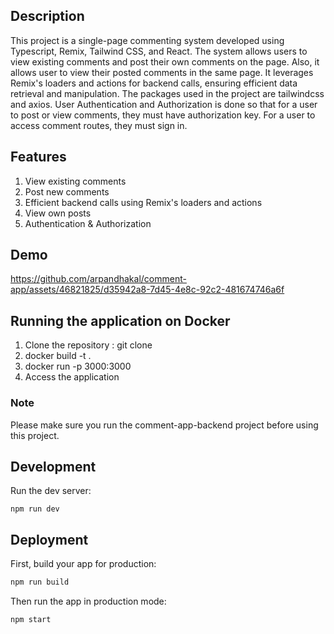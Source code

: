 
## Description

This project is a single-page commenting system developed using Typescript, Remix, Tailwind CSS, and React. The system allows users to view existing comments and post their own comments on the page. Also, it allows user to view their posted comments in the same page. It leverages Remix's loaders and actions for backend calls, ensuring efficient data retrieval and manipulation. The packages used in the project are tailwindcss and axios. User Authentication and Authorization is done so that for a user to post or view comments, they must have authorization key. For a user to access comment routes, they must sign in. 

## Features
1. View existing comments
2. Post new comments
3. Efficient backend calls using Remix's loaders and actions
4. View own posts
5. Authentication & Authorization

## Demo

https://github.com/arpandhakal/comment-app/assets/46821825/d35942a8-7d45-4e8c-92c2-481674746a6f


## Running the application on Docker 

1. Clone the repository : git clone
2. docker build -t .
3. docker run -p 3000:3000
4. Access the application

### Note
Please make sure you run the comment-app-backend project before using this project.

## Development

Run the dev server:

```shellscript
npm run dev
```

## Deployment

First, build your app for production:

```sh
npm run build
```

Then run the app in production mode:

```sh
npm start
```

